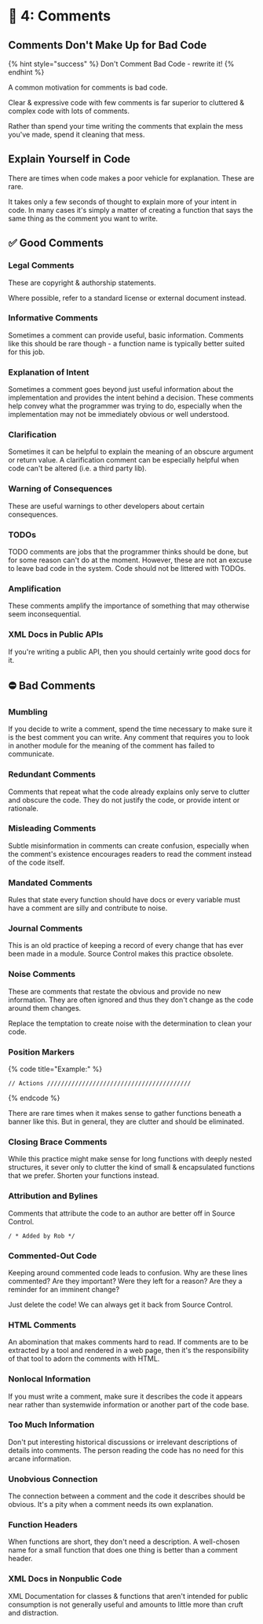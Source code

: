 # 💬 4: Comments

## Comments Don't Make Up for Bad Code

{% hint style="success" %}
Don't Comment Bad Code - rewrite it!
{% endhint %}

A common motivation for comments is bad code.

Clear & expressive code with few comments is far superior to cluttered & complex code with lots of comments.&#x20;

Rather than spend your time writing the comments that explain the mess you've made, spend it cleaning that mess.

## Explain Yourself in Code

There are times when code makes a poor vehicle for explanation. These are rare.

It takes only a few seconds of thought to explain more of your intent in code.  In many cases it's simply a matter of creating a function that says the same thing as the comment you want to write.

## ✅ Good Comments

### Legal Comments

These are copyright & authorship statements.&#x20;

Where possible, refer to a standard license or external document instead.

### Informative Comments

Sometimes a comment can provide useful, basic information. Comments like this should be rare though - a function name is typically better suited for this job.

### Explanation of Intent

Sometimes a comment goes beyond just useful information about the implementation and provides the intent behind a decision. These comments help convey what the programmer was trying to do, especially when the implementation may not be immediately obvious or well understood.

### Clarification

Sometimes it can be helpful to explain the meaning of an obscure argument or return value. A clarification comment can be especially helpful when code can't be altered (i.e. a third party lib).

### Warning of Consequences

These are useful warnings to other developers about certain consequences.

### TODOs&#x20;

TODO comments are jobs that the programmer thinks should be done, but for some reason can't do at the moment. However, these are not an excuse to leave bad code in the system.  Code should not be littered with TODOs.

### Amplification

These comments amplify the importance of something that may otherwise seem inconsequential.

### XML Docs in Public APIs

If you're writing a public API, then you should certainly write good docs for it.

## ⛔ Bad Comments

### Mumbling

If you decide to write a comment, spend the time necessary to make sure it is the best comment you can write.  Any comment that requires you to look in another module for the meaning of the comment has failed to communicate.

### Redundant Comments

Comments that repeat what the code already explains only serve to clutter and obscure the code. They do not justify the code, or provide intent or rationale.

### Misleading Comments

Subtle misinformation in comments can create confusion, especially when the comment's existence encourages readers to read the comment instead of the code itself.

### Mandated Comments

Rules that state every function should have docs or every variable must have a comment are silly and contribute to noise.

### Journal Comments

This is an old practice of keeping a record of every change that has ever been made in a module.  Source Control makes this practice obsolete.

### Noise Comments

These are comments that restate the obvious and provide no new information. They are often ignored and thus they don't change as the code around them changes.&#x20;

Replace the temptation to create noise with the determination to clean your code.

### Position Markers

{% code title="Example:" %}
```
// Actions /////////////////////////////////////////
```
{% endcode %}

There are rare times when it makes sense to gather functions beneath a banner like this. But in general, they are clutter and should be eliminated.

### Closing Brace Comments

While this practice might make sense for long functions with deeply nested structures, it sever only to clutter the kind of small & encapsulated functions that we prefer. Shorten your functions instead.

### Attribution and Bylines

Comments that attribute the code to an author are better off in Source Control.

```
/ * Added by Rob */
```

### Commented-Out Code

&#x20;Keeping around commented code leads to confusion.  Why are these lines commented? Are they important? Were they left for a reason? Are they a reminder for an imminent change?&#x20;

Just delete the code! We can always get it back from Source Control.&#x20;

### HTML Comments

An abomination that makes comments hard to read. If comments are to be extracted by a tool and rendered in a web page, then it's the responsibility of that tool to adorn the comments with HTML.

### Nonlocal Information

If you must write a comment, make sure it describes the code it appears near rather than systemwide information or another part of the code base.

### Too Much Information

Don't put interesting historical discussions or irrelevant descriptions of details into comments. The person reading the code has no need for this arcane information.

### Unobvious Connection

The connection between a comment and the code it describes should be obvious. It's a pity when a comment needs its own explanation.

### Function Headers

When functions are short, they don't need a description.  A well-chosen name for a small function that does one thing is better than a comment header.

### XML Docs in Nonpublic Code

XML Documentation for classes & functions that aren't intended for public consumption is not generally useful and amounts to little more than cruft and distraction.

